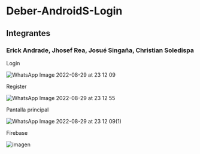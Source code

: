 
# Deber-AndroidS-Login 



## Integrantes



### Erick Andrade, Jhosef Rea, Josué Singaña, Christian Soledispa


Login


![WhatsApp Image 2022-08-29 at 23 12 09](https://user-images.githubusercontent.com/65979995/187347657-802bb6d6-09ac-4d38-93ae-28788e054363.jpeg)


Register

![WhatsApp Image 2022-08-29 at 23 12 55](https://user-images.githubusercontent.com/65979995/187347720-ba87fbcc-0378-4e2c-9d2b-833112cdc401.jpeg)

Pantalla principal

![WhatsApp Image 2022-08-29 at 23 12 09(1)](https://user-images.githubusercontent.com/65979995/187347739-247e0ca7-0d3f-49b2-984d-5805526c1832.jpeg)

Firebase

![imagen](https://user-images.githubusercontent.com/65979995/187347790-13decc91-38df-4b00-a4c2-e4baba86374f.png)
